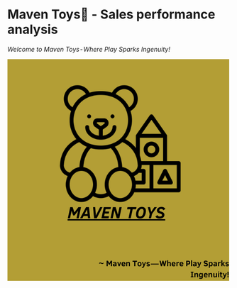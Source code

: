 # Maven Toys🧸 - Sales performance analysis

_Welcome to Maven Toys - Where Play Sparks Ingenuity!_

![Maven_toys](Images/Maven_Toys.png)
